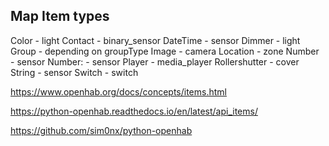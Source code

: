 ## Map Item types

Color - light
Contact - binary_sensor
DateTime - sensor
Dimmer - light
Group - depending on groupType
Image - camera
Location - zone
Number - sensor
Number:<dimension> - sensor
Player - media_player
Rollershutter - cover
String - sensor
Switch - switch

https://www.openhab.org/docs/concepts/items.html

https://python-openhab.readthedocs.io/en/latest/api_items/

https://github.com/sim0nx/python-openhab
